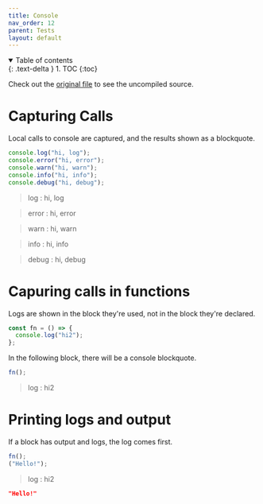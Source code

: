 ```yaml
---
title: Console
nav_order: 12
parent: Tests
layout: default
---
```


<details open markdown="block">
  <summary>
    Table of contents
  </summary>
  {: .text-delta }
1. TOC
{:toc}
</details>

Check out the [original file](https://github.com/lucasavila00/eval-md/tree/main/eval-mds/tests/console.md) to see the uncompiled source.

# Capturing Calls

Local calls to console are captured, and the results shown as a blockquote.

```ts
console.log("hi, log");
console.error("hi, error");
console.warn("hi, warn");
console.info("hi, info");
console.debug("hi, debug");
```

> log : hi, log

> error : hi, error

> warn : hi, warn

> info : hi, info

> debug : hi, debug

# Capuring calls in functions

Logs are shown in the block they're used, not in the block they're declared.

```ts
const fn = () => {
  console.log("hi2");
};
```

In the following block, there will be a console blockquote.

```ts
fn();
```

> log : hi2

# Printing logs and output

If a block has output and logs, the log comes first.

```ts
fn();
("Hello!");
```

> log : hi2

```json
"Hello!"
```

